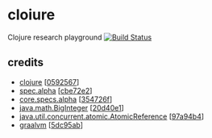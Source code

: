 # cloiure
Clojure research playground
[![Build Status](https://travis-ci.org/bodza/cloiure.svg?branch=master)](https://travis-ci.org/bodza/cloiure)
## credits
- [clojure](https://github.com/clojure/clojure) [[0592567](https://github.com/clojure/clojure/commit/0592567e000e0f986834abe661a0a15d3a57178c)]
- [spec.alpha](https://github.com/clojure/spec.alpha) [[cbe72e2](https://github.com/clojure/spec.alpha/commit/cbe72e2314557f64957fd9a104e8709717be24d1)]
- [core.specs.alpha](https://github.com/clojure/core.specs.alpha) [[354726f](https://github.com/clojure/core.specs.alpha/commit/354726f77c458fe08b2dd952e7f03df357113979)]
- [java.math.BigInteger](https://github.com/dmlloyd/openjdk) [[20d40e1](https://github.com/dmlloyd/openjdk/commit/20d40e1a18c28db37052e2a3b974bd2b99eb6191)]
- [java.util.concurrent.atomic.AtomicReference](https://github.com/dmlloyd/openjdk) [[97a94b4](https://github.com/dmlloyd/openjdk/commit/97a94b4ebe89e1fb24aab57ca87fcec0ac1808e1)]
- [graalvm](https://github.com/graalvm/graal) [[5dc95ab](https://github.com/oracle/graal/commit/5dc95abd42795d871c937d5be205ef01ae7300ff)]
